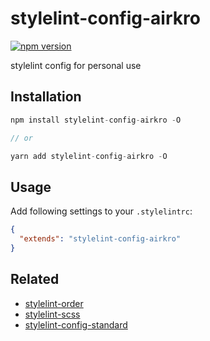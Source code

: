 # stylelint-config-airkro

[![npm version](https://badge.fury.io/js/stylelint-config-airkro.svg)](https://www.npmjs.com/package/stylelint-config-airkro)

stylelint config for personal use

## Installation

```js
npm install stylelint-config-airkro -O

// or

yarn add stylelint-config-airkro -O
```

## Usage

Add following settings to your `.stylelintrc`:

```json
{
  "extends": "stylelint-config-airkro"
}
```

## Related

* [stylelint-order](https://www.npmjs.com/package/stylelint-order)
* [stylelint-scss](https://www.npmjs.com/package/stylelint-scss)
* [stylelint-config-standard](https://www.npmjs.com/package/stylelint-config-standard)

